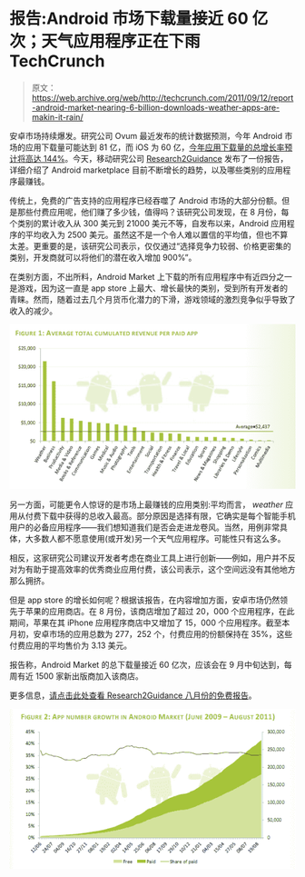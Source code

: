 # 报告:Android 市场下载量接近 60 亿次；天气应用程序正在下雨 TechCrunch

> 原文：<https://web.archive.org/web/http://techcrunch.com/2011/09/12/report-android-market-nearing-6-billion-downloads-weather-apps-are-makin-it-rain/>

安卓市场持续爆发。研究公司 Ovum 最近发布的统计数据预测，今年 Android 市场的应用下载量可能达到 81 亿，而 iOS 为 60 亿，[今年应用下载量的总增长率预计将高达 144%](https://web.archive.org/web/20230205044020/http://news.cnet.com/8301-1035_3-20103230-94/android-to-overtake-apple-in-app-downloads/)。今天，移动研究公司 [Research2Guidance](https://web.archive.org/web/20230205044020/http://www.research2guidance.com/) 发布了一份报告，详细介绍了 Android marketplace 目前不断增长的趋势，以及哪些类别的应用程序最赚钱。

传统上，免费的广告支持的应用程序已经吞噬了 Android 市场的大部分份额。但是那些付费应用呢，他们赚了多少钱，值得吗？该研究公司发现，在 8 月份，每个类别的累计收入从 300 美元到 21000 美元不等，自发布以来，Android 应用程序的平均收入为 2500 美元。虽然这不是一个令人难以置信的平均值，但也不算太差。更重要的是，该研究公司表示，仅仅通过“选择竞争力较弱、价格更密集的类别，开发商就可以将他们的潜在收入增加 900%”。

在类别方面，不出所料，Android Market 上下载的所有应用程序中有近四分之一是游戏，因为这一直是 app store 上最大、增长最快的类别，受到所有开发者的青睐。然而，随着过去几个月货币化潜力的下滑，游戏领域的激烈竞争似乎导致了收入的减少。

[![](img/8da913e43f82a35a3cf26a058eb029b0.png "Screen shot 2011-09-12 at 4.57.19 AM")](https://web.archive.org/web/20230205044020/https://techcrunch.com/wp-content/uploads/2011/09/screen-shot-2011-09-12-at-4-57-19-am.png)

另一方面，可能更令人惊讶的是市场上最赚钱的应用类别:平均而言， *weather* 应用从付费下载中获得的总收入最高。部分原因是选择有限，它确实是每个智能手机用户的必备应用程序——我们想知道我们是否会走进龙卷风。当然，用例非常具体，大多数人都不愿意使用(或开发)另一个天气应用程序。可能性只有这么多。

相反，这家研究公司建议开发者考虑在商业工具上进行创新——例如，用户并不反对为有助于提高效率的优秀商业应用付费，该公司表示，这个空间远没有其他地方那么拥挤。

但是 app store 的增长如何呢？根据该报告，在内容增加方面，安卓市场仍然领先于苹果的应用商店。在 8 月份，该商店增加了超过 20，000 个应用程序，在此期间，苹果在其 iPhone 应用程序商店中又增加了 15，000 个应用程序。截至本月初，安卓市场的应用总数为 277，252 个，付费应用的份额保持在 35%，这些付费应用的平均售价为 3.13 美元。

报告称，Android Market 的总下载量接近 60 亿次，应该会在 9 月中旬达到，每周有近 1500 家新出版商加入该商店。

更多信息，[请点击此处查看 Research2Guidance 八月份的免费报告](https://web.archive.org/web/20230205044020/http://www.research2guidance.com/shop/index.php/android-market-insights-august-2011)。

[![](img/3193e40888dab2899ab87821cc8dd692.png "Screen shot 2011-09-12 at 4.59.02 AM")](https://web.archive.org/web/20230205044020/https://techcrunch.com/wp-content/uploads/2011/09/screen-shot-2011-09-12-at-4-59-02-am.png)